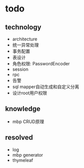 # todo

## technology
- architecture
- 统一异常处理
- 事务配置
- 表设计
- 角色权限: PasswordEncoder
- session
- rpc
- 告警
- sql mapper自动生成和自定义分离
- 设计root用户权限

## knowledge
- mbp CRUD原理

## resolved
- log
- mbp generator
- thymeleaf